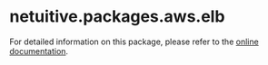 # netuitive.packages.aws.elb

For detailed information on this package, please refer to the [online documentation](https://docs.virtana.com/en/aws.html).
